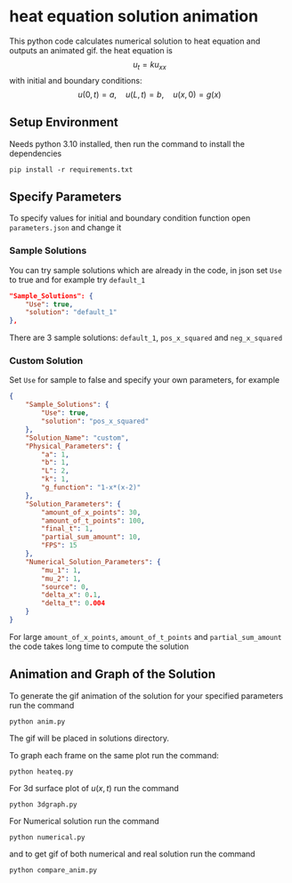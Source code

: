 # heat equation solution animation
This python code calculates numerical solution to heat equation and outputs an animated gif. the heat equation is
$$u_{t}=ku_{xx}$$
with initial and boundary conditions:
$$u(0,t)=a,\quad u(L,t)=b,\quad u(x,0)=g(x)$$
## Setup Environment
Needs python 3.10 installed, then run the command to install the dependencies
```
pip install -r requirements.txt
```

## Specify Parameters
To specify values for initial and boundary condition function open `parameters.json` and change it

### Sample Solutions
You can try sample solutions which are already in the code, in json set `Use` to true and for example try `default_1`
```json
"Sample_Solutions": {
    "Use": true,
    "solution": "default_1"
},
```
There are 3 sample solutions: `default_1`, `pos_x_squared` and `neg_x_squared`
### Custom Solution
Set `Use` for sample to false and specify your own parameters, for example
```json
{   
    "Sample_Solutions": {
        "Use": true,
        "solution": "pos_x_squared"
    },
    "Solution_Name": "custom",
    "Physical_Parameters": {
        "a": 1,
        "b": 1,
        "L": 2,
        "k": 1,
        "g_function": "1-x*(x-2)"
    },
    "Solution_Parameters": {
        "amount_of_x_points": 30,
        "amount_of_t_points": 100,
        "final_t": 1,
        "partial_sum_amount": 10,
        "FPS": 15
    },
    "Numerical_Solution_Parameters": {
        "mu_1": 1,
        "mu_2": 1,
        "source": 0,
        "delta_x": 0.1,
        "delta_t": 0.004
    }
}
```
For large `amount_of_x_points`, `amount_of_t_points` and `partial_sum_amount` the code takes long time to compute the solution 

## Animation and Graph of the Solution
To generate the gif animation of the solution for your specified parameters run the command
```
python anim.py
```
The gif will be placed in solutions directory.

To graph each frame on the same plot run the command:
```
python heateq.py
```
For 3d surface plot of $u(x,t)$ run the command
```
python 3dgraph.py
```
For Numerical solution run the command
```
python numerical.py
```
and to get gif of both numerical and real solution run the command
```
python compare_anim.py
```